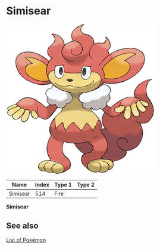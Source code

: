 # Simisear


![Simisear](images/514.png)

| **Name** | **Index** | **Type 1** | **Type 2** |
|----|----|----|----|
| Simisear | 514 | Fire  |  |

**Simisear** 

## See also

[List of Pokémon](../pokemon.md)

